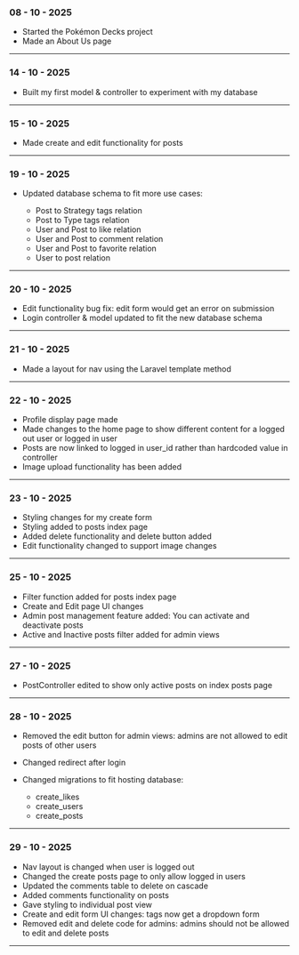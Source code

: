 ### **08 - 10 - 2025**

* Started the Pokémon Decks project
* Made an About Us page

---

### **14 - 10 - 2025**

* Built my first model & controller to experiment with my database

---

### **15 - 10 - 2025**

* Made create and edit functionality for posts

---

### **19 - 10 - 2025**

* Updated database schema to fit more use cases:

  * Post to Strategy tags relation
  * Post to Type tags relation
  * User and Post to like relation
  * User and Post to comment relation
  * User and Post to favorite relation
  * User to post relation

---

### **20 - 10 - 2025**

* Edit functionality bug fix: edit form would get an error on submission
* Login controller & model updated to fit the new database schema

---

### **21 - 10 - 2025**

* Made a layout for nav using the Laravel template method

---

### **22 - 10 - 2025**

* Profile display page made
* Made changes to the home page to show different content for a logged out user or logged in user
* Posts are now linked to logged in user_id rather than hardcoded value in controller
* Image upload functionality has been added

---

### **23 - 10 - 2025**

* Styling changes for my create form
* Styling added to posts index page
* Added delete functionality and delete button added
* Edit functionality changed to support image changes

---

### **25 - 10 - 2025**

* Filter function added for posts index page
* Create and Edit page UI changes
* Admin post management feature added: You can activate and deactivate posts
* Active and Inactive posts filter added for admin views

---

### **27 - 10 - 2025**

* PostController edited to show only active posts on index posts page

---

### **28 - 10 - 2025**

* Removed the edit button for admin views: admins are not allowed to edit posts of other users
* Changed redirect after login
* Changed migrations to fit hosting database:

  * create_likes
  * create_users
  * create_posts

---

### **29 - 10 - 2025**

* Nav layout is changed when user is logged out
* Changed the create posts page to only allow logged in users
* Updated the comments table to delete on cascade
* Added comments functionality on posts
* Gave styling to individual post view
* Create and edit form UI changes: tags now get a dropdown form
* Removed edit and delete code for admins: admins should not be allowed to edit and delete posts

---




